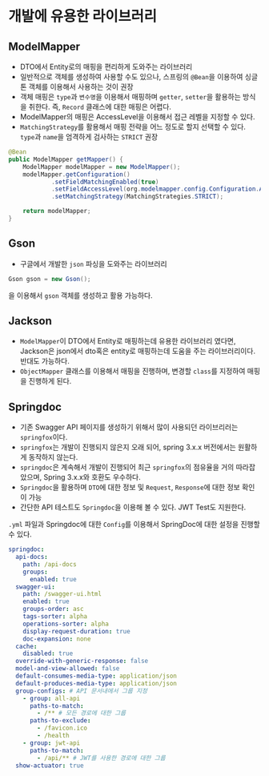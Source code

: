 # 개발에 유용한 라이브러리
## ModelMapper
- DTO에서 Entity로의 매핑을 편리하게 도와주는 라이브러리
- 일반적으로 객체를 생성하여 사용할 수도 있으나, 스프링의 `@Bean`을 이용하여 싱글톤 객체를 이용해서 사용하는 것이 권장
- 객체 매핑은 `type`과 `변수명`을 이용해서 매핑하며 `getter`, `setter`을 활용하는 방식을 취한다. 즉, `Record` 클래스에 대한 매핑은 어렵다.
- ModelMapper의 매핑은 AccessLevel을 이용해서 접근 레벨을 지정할 수 있다.
- `MatchingStrategy`를 활용해서 매핑 전략을 어느 정도로 할지 선택할 수 있다. `type`과 `name`을 엄격하게 검사하는 `STRICT` 권장

```java
@Bean
public ModelMapper getMapper() {
    ModelMapper modelMapper = new ModelMapper();
    modelMapper.getConfiguration()
            .setFieldMatchingEnabled(true)
            .setFieldAccessLevel(org.modelmapper.config.Configuration.AccessLevel.PRIVATE)
            .setMatchingStrategy(MatchingStrategies.STRICT);

    return modelMapper;
}
```
## Gson
- 구글에서 개발한 `json` 파싱을 도와주는 라이브러리
```java
Gson gson = new Gson();
```
을 이용해서 `gson` 객체를 생성하고 활용 가능하다.

## Jackson
- `ModelMapper`이 DTO에서 Entity로 매핑하는데 유용한 라이브러리 였다면, Jackson은 json에서 dto혹은 entity로 매핑하는데 도움을 주는 라이브러리이다. 반대도 가능하다.
- `ObjectMapper` 클래스를 이용해서 매핑을 진행하며, 변경할 `class`를 지정하여 매핑을 진행하게 된다.

## Springdoc
- 기존 Swagger API 페이지를 생성하기 위해서 많이 사용되던 라이브리러는 `springfox`이다.
- `springfox`는 개발이 진행되지 않은지 오래 되어, spring 3.x.x 버전에서는 원활하게 동작하지 않는다.
- `springdoc`은 계속해서 개발이 진행되어 최근 `springfox`의 점유율을 거의 따라잡았으며, Spring 3.x.x와 호환도 우수하다.
- `Springdoc`을 활용하며 `DTO`에 대한 정보 및 `Request`, `Response`에 대한 정보 확인이 가능
- 간단한 API 테스트도 `Springdoc`을 이용해 볼 수 있다. JWT Test도 지원한다.

`.yml` 파일과 Springdoc에 대한 `Config`를 이용해서 SpringDoc에 대한 설정을 진행할 수 있다.
```yaml
springdoc:
  api-docs:
    path: /api-docs
    groups:
      enabled: true
  swagger-ui:
    path: /swagger-ui.html
    enabled: true
    groups-order: asc
    tags-sorter: alpha
    operations-sorter: alpha
    display-request-duration: true
    doc-expansion: none
  cache:
    disabled: true
  override-with-generic-response: false
  model-and-view-allowed: false
  default-consumes-media-type: application/json
  default-produces-media-type: application/json
  group-configs: # API 문서내에서 그룹 지정
    - group: all-api
      paths-to-match:
        - /** # 모든 경로에 대한 그룹
      paths-to-exclude:
        - /favicon.ico
        - /health
    - group: jwt-api
      paths-to-match:
        - /api/** # JWT를 사용한 경로에 대한 그룹
  show-actuator: true
```
